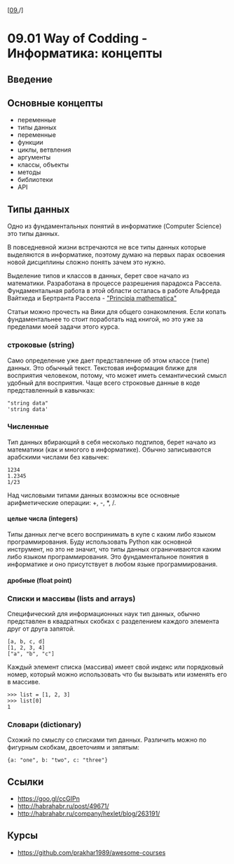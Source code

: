 <!--
File          : 09.01.md

Created       : Tue 14 Jul 2015 23:51:13 UTC+02
Last Modified : Mon 27 Jul 2015 00:18:18
-->

\[[09.](./09.md "Информатика")/]
# 09.01 Way of Codding - Информатика: концепты #

## Введение ##


## Основные концепты ##


-   переменные
-   типы данных
-   переменные
-   функции
-   циклы, ветвления
-   аргументы
-   классы, объекты
-   методы
-   библиотеки
-   API

## Типы данных ##
Одно из фундаментальных понятий в информатике (Computer Science) это типы
данных.

В повседневной жизни встречаются не все типы данных которые выделяются в
информатике, поэтому думаю на первых парах освоения новой дисциплины сложно
понять зачем это нужно.


Выделение типов и классов в данных, берет свое начало из математики. Разработана
в процессе разрешения парадокса Рассела. Фундаментальная работа в этой области
осталась в работе Альфреда Вайтхеда и Бертранта Рассела  -
["Principia mathematica"](https://ru.wikipedia.org/wiki/Principia_Mathematica
"Ссылка на Wiki")

Статьи можно прочесть на Вики для общего ознакомления. Если копать
фундаментальнее то стоит поработать над книгой, но это уже за пределами моей
задачи этого курса.

### строковые (string) ###
Само определение уже дает представление об этом классе (типе) данных. Это
обычный текст. Текстовая информация ближе для восприятия человеком, потому, что
может иметь семантический смысл удобный для восприятия. Чаще всего строковые
данные в коде представленный в кавычках:

    "string data"
    'string data'

### Численные ###
Тип данных вбирающий в себя несколько подтипов, берет начало из математики (как
и многого в информатике). Обычно записываются арабскими числами без кавычек:

    1234
    1.2345
    1/23

Над числовыми типами данных возможны все основные арифметические операции: +, -,
*, /.

#### целые числа (integers) ####
Типы данных легче всего воспринимать в купе с каким либо языком
программирования. Буду использовать Python  как основной инструмент, но это не
значит, что типы данных ограничиваются каким либо языком программирования. Это
фундаментальное понятия в информатике и оно присутствует в любом языке
программирования. 

#### дробные (float point) ####

### Списки и массивы (lists and arrays) ###
Специфический для информационных наук тип данных, обычно представлен в
квадратных скобках с разделением каждого элемента друг от друга запятой.

    [a, b, c, d]
    [1, 2, 3, 4]
    ["a", "b", "c"]

Каждый элемент списка (массива) имеет свой индекс или порядковый номер, который
можно использовать что бы вызывать или изменять его в массиве.

    >>> list = [1, 2, 3]
    >>> list[0]
    1

### Словари (dictionary) ###
Схожий по смыслу со списками тип данных. Различить можно по фигурным скобкам,
двоеточиям и зяпятым:

    {a: "one", b: "two", c: "three"}

## Ссылки ##
*   https://goo.gl/ccGIPn 
*   http://habrahabr.ru/post/49671/
*   http://habrahabr.ru/company/hexlet/blog/263191/

## Курсы  ##
*   https://github.com/prakhar1989/awesome-courses
